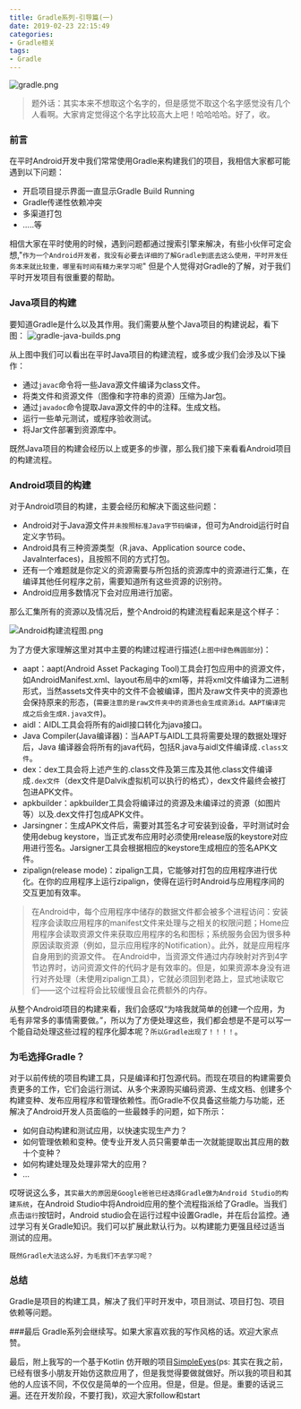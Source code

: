 ```yaml
---
title: Gradle系列-引导篇(一)
date: 2019-02-23 22:15:49
categories:
- Gradle相关
tags: 
- Gradle
---
```




![gradle.png](https://upload-images.jianshu.io/upload_images/2824145-6fb4a4059228244a.png?imageMogr2/auto-orient/strip%7CimageView2/2/w/1240)

>题外话：其实本来不想取这个名字的，但是感觉不取这个名字感觉没有几个人看啊。大家肯定觉得这个名字比较高大上吧！哈哈哈哈。好了，收。

### 前言
在平时Android开发中我们常常使用Gradle来构建我们的项目，我相信大家都可能遇到以下问题：
- 开启项目提示界面一直显示Gradle Build Running 
- Gradle传递性依赖冲突
- 多渠道打包
- .....等

相信大家在平时使用的时候，遇到问题都通过搜索引擎来解决，有些小伙伴可定会想,"`作为一个Android开发者，我没有必要去详细的了解Gradle到底去这么使用，平时开发任务本来就比较重，哪里有时间有精力来学习呢`" 但是个人觉得对Gradle的了解，对于我们平时开发项目有很重要的帮助。

### Java项目的构建
要知道Gradle是什么以及其作用。我们需要从整个Java项目的构建说起，看下图：
![gradle-java-builds.png](https://upload-images.jianshu.io/upload_images/2824145-3f62357c67fc183d.png?imageMogr2/auto-orient/strip%7CimageView2/2/w/1240)

从上图中我们可以看出在平时Java项目的构建流程，或多或少我们会涉及以下操作：
- 通过`javac`命令将一些Java源文件编译为class文件。
- 将类文件和资源文件（图像和字符串的资源）压缩为Jar包。
- 通过`javadoc`命令提取Java源文件的中的注释。生成文档。
- 运行一些单元测试，或程序验收测试。
- 将Jar文件部署到资源库中。

既然Java项目的构建会经历以上或更多的步骤，那么我们接下来看看Android项目的构建流程。

### Android项目的构建

对于Android项目的构建，主要会经历和解决下面这些问题：
- Android对于Java源文件`并未按照标准Java字节码编译`，但可为Android运行时自定义字节码。
- Android具有三种资源类型（R.java、Application source code、JavaInterfaces)，且按照不同的方式打包。
- 还有一个难题就是你定义的资源需要与所包括的资源库中的资源进行汇集，在编译其他任何程序之前，需要知道所有这些资源的识别符。
- Android应用多数情况下会对应用进行加密。

那么汇集所有的资源以及情况后，整个Android的构建流程看起来是这个样子：

![Android构建流程图.png](https://upload-images.jianshu.io/upload_images/2824145-eb33e56f256fe391.png?imageMogr2/auto-orient/strip%7CimageView2/2/w/1240)

为了方便大家理解这里对其中主要的构建过程进行描述(`上图中绿色椭圆部分`)：
- aapt：aapt(Android Asset Packaging Tool)工具会打包应用中的资源文件，如AndroidManifest.xml、layout布局中的xml等，并将xml文件编译为二进制形式，当然assets文件夹中的文件不会被编译，图片及raw文件夹中的资源也会保持原来的形态，(`需要注意的是raw文件夹中的资源也会生成资源id。AAPT编译完成之后会生成R.java文件`)。
- aidl：AIDL工具会将所有的aidl接口转化为java接口。
- Java Compiler(Java编译器)：当AAPT与AIDL工具将需要处理的数据处理好后，Java 编译器会将所有的java代码，包括R.java与aidl文件编译成`.class文件`。
- dex：dex工具会将上述产生的.class文件及第三库及其他.class文件编译成`.dex文件`（dex文件是Dalvik虚拟机可以执行的格式），dex文件最终会被打包进APK文件。
- apkbuilder：apkbuilder工具会将编译过的资源及未编译过的资源（如图片等）以及.dex文件打包成APK文件。
- Jarsingner：生成APK文件后，需要对其签名才可安装到设备，平时测试时会使用debug keystore，当正式发布应用时必须使用release版的keystore对应用进行签名。Jarsigner工具会根据相应的keystore生成相应的签名APK文件。
- zipalign(release mode)：zipalign工具，它能够对打包的应用程序进行优化。在你的应用程序上运行zipalign，使得在运行时Android与应用程序间的交互更加有效率。

>在Android中，每个应用程序中储存的数据文件都会被多个进程访问：安装程序会读取应用程序的manifest文件来处理与之相关的权限问题；Home应用程序会读取资源文件来获取应用程序的名和图标；系统服务会因为很多种原因读取资源（例如，显示应用程序的Notification）。此外，就是应用程序自身用到的资源文件。
>在Android中，当资源文件通过内存映射对齐到4字节边界时，访问资源文件的代码才是有效率的。但是，如果资源本身没有进行对齐处理（未使用zipalign工具），它就必须回到老路上，显式地读取它们——这个过程将会比较缓慢且会花费额外的内存。

从整个Android项目的构建来看，我们会感叹“为啥我就简单的创建一个应用，为毛有非常多的事情需要做。”，所以为了方便处理这些，我们都会想是不是可以写一个能自动处理这些过程的程序化脚本呢？`所以Gradle出现了！！！！`。

### 为毛选择Gradle？
对于以前传统的项目构建工具，只是编译和打包源代码。而现在项目的构建需要负责更多的工作，它们会运行测试、从多个来源购买编码资源、生成文档、创建多个构建变种、发布应用程序和管理依赖性。而Gradle不仅具备这些能力与功能，还解决了Android开发人员面临的一些最棘手的问题，如下所示：

- 如何自动构建和测试应用，以快速实现生产力？
- 如何管理依赖和变种。使专业开发人员只需要单击一次就能提取出其应用的数十个变种？
- 如何构建处理及处理非常大的应用？
- ...

哎呀说这么多，`其实最大的原因是Google爸爸已经选择Gradle做为Android Studio的构建系统`，在Android Studio中将Android应用的整个流程指派给了Gradle。当我们点击`运行`按钮时，Android studio会在运行过程中设置Gradle，并在后台监控。通过学习有关Gradle知识。我们可以扩展此默认行为。以构建能力更强且经过适当测试的应用。

`既然Gradle大法这么好，为毛我们不去学习呢？`

### 总结
Gradle是项目的构建工具，解决了我们平时开发中，项目测试、项目打包、项目依赖等问题。

###最后
Gradle系列会继续写。如果大家喜欢我的写作风格的话。欢迎大家点赞。

最后，附上我写的一个基于Kotlin 仿开眼的项目[SimpleEyes](https://github.com/AndyJennifer/SimpleEyes)(ps: 其实在我之前，已经有很多小朋友开始仿这款应用了，但是我觉得要做就做好。所以我的项目和其他的人应该不同，不仅仅是简单的一个应用。但是，但是。但是。重要的话说三遍。还在开发阶段，不要打我)，欢迎大家follow和start
